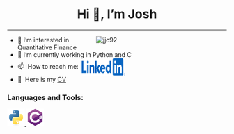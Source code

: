 <h1 align="center">Hi 👋, I’m Josh</h1>

------
<img align="right" src="https://github-readme-stats.vercel.app/api/top-langs/?username=jjc92" alt="jjc92" width="300px" />
  
- 👀 I’m interested in Quantitative Finance
- 🌱 I’m currently working in Python and C
- 📫 &nbsp;How to reach me:&nbsp; <a href="https://linkedin.com/in/joshuacable" target="blank"><img align="center" src="https://raw.githubusercontent.com/jjc92/jjc92/main/LinkedIn.svg" alt="joshuacable" height="40" width="100" /></a>
-  📄 &nbsp;Here is my [CV](https://github.com/MichaelRol/MichaelRol/blob/main/CV%20-%20Michael%20Rollins.pdf)




 <h3 align="left">Languages and Tools:</h3>
 <a href="https://www.python.org" target="_blank"> <img src="https://raw.githubusercontent.com/devicons/devicon/master/icons/python/python-original.svg" alt="python" width="40" height="40"/> </a> 
</a> <a href="https://www.w3schools.com/cs/" target="_blank"> <img src="https://raw.githubusercontent.com/devicons/devicon/master/icons/csharp/csharp-original.svg" alt="csharp" width="40" height="40"/>
<!---
jjc92/jjc92 is a ✨ special ✨ repository because its `README.md` (this file) appears on your GitHub profile.
You can click the Preview link to take a look at your changes.
--->
